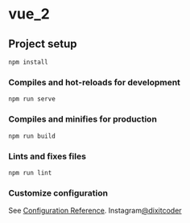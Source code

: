 # vue_2

## Project setup
```
npm install
```

### Compiles and hot-reloads for development
```
npm run serve
```

### Compiles and minifies for production
```
npm run build
```

### Lints and fixes files
```
npm run lint
```

### Customize configuration
See [Configuration Reference](https://cli.vuejs.org/config/).
Instagram[@dixitcoder](https://www.instagram.com/dixitcoder/?igshid=MzRlODBiNWFlZA%3D%3D)
